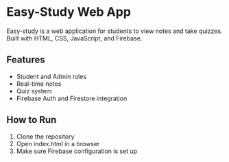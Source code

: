 # Easy-Study Web App

Easy-study is a web application for students to view notes and take quizzes.
Built with HTML, CSS, JavaScript, and Firebase.

## Features
- Student and Admin roles
- Real-time notes
- Quiz system
- Firebase Auth and Firestore integration

## How to Run
1. Clone the repository
2. Open index.html in a browser
3. Make sure Firebase configuration is set up
